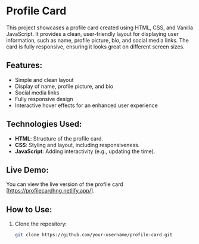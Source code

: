 # Profile Card

This project showcases a profile card created using HTML, CSS, and Vanilla JavaScript. It provides a clean, user-friendly layout for displaying user information, such as name, profile picture, bio, and social media links. The card is fully responsive, ensuring it looks great on different screen sizes.

## Features:

- Simple and clean layout
- Display of name, profile picture, and bio
- Social media links
- Fully responsive design
- Interactive hover effects for an enhanced user experience

## Technologies Used:

- **HTML**: Structure of the profile card.
- **CSS**: Styling and layout, including responsiveness.
- **JavaScript**: Adding interactivity (e.g., updating the time).

## Live Demo:

You can view the live version of the profile card [https://profilecardhng.netlify.app/].

## How to Use:

1. Clone the repository:
   ```bash
   git clone https://github.com/your-username/profile-card.git
   ```
